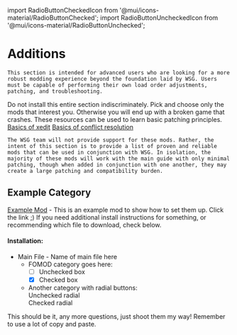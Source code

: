 ﻿import RadioButtonCheckedIcon from '@mui/icons-material/RadioButtonChecked';
import RadioButtonUncheckedIcon from '@mui/icons-material/RadioButtonUnchecked';

# Additions

	This section is intended for advanced users who are looking for a more robust modding experience beyond the foundation laid by WSG. Users must be capable of performing their own load order adjustments, patching, and troubleshooting.

  Do not install this entire section indiscriminately. Pick and choose only the mods that interest you. Otherwise you will end up with a broken game that crashes. These resources can be used to learn basic patching principles.
[Basics of xedit](https://moddinglinked.com/xedit.html)
[Basics of conflict resolution](https://moddinglinked.com/themethod.html)

	The WSG team will not provide support for these mods. Rather, the intent of this section is to provide a list of proven and reliable mods that can be used in conjunction with WSG. In isolation, the majority of these mods will work with the main guide with only minimal patching, though when added in conjunction with one another, they may create a large patching and compatibility burden.


## Example Category

[Example Mod](https://www.nexusmods.com/newvegas/mods/81221) - This is an example mod to show how to set them up. Click the link ;)
If you need additional install instructions for something, or recommending which file to download, check below.

#### Installation:

- Main File - Name of main file here
  - FOMOD category goes here:
    - [ ] Unchecked box
    - [x] Checked box
  - Another category with radial buttons:<br/>
    <RadioButtonUncheckedIcon fontSize="small" /> Unchecked radial<br/>
    <RadioButtonCheckedIcon fontSize="small" /> Checked radial<br/>

This should be it, any more questions, just shoot them my way! Remember to use a lot of copy and paste.
